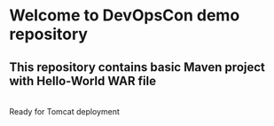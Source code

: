 # Welcome to DevOpsCon demo repository
## This repository contains basic Maven project with Hello-World WAR file 
<BR> Ready for Tomcat deployment 
